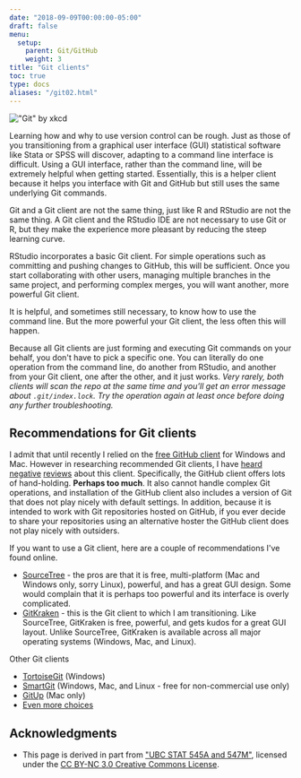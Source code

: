 ```yaml
---
date: "2018-09-09T00:00:00-05:00"
draft: false
menu:
  setup:
    parent: Git/GitHub
    weight: 3
title: "Git clients"
toc: true
type: docs
aliases: "/git02.html"
---
```




![["Git" by xkcd](https://xkcd.com/1597/)](https://imgs.xkcd.com/comics/git.png)

Learning how and why to use version control can be rough. Just as those of you transitioning from a graphical user interface (GUI) statistical software like Stata or SPSS will discover, adapting to a command line interface is difficult. Using a GUI interface, rather than the command line, will be extremely helpful when getting started. Essentially, this is a helper client because it helps you interface with Git and GitHub but still uses the same underlying Git commands.

Git and a Git client are not the same thing, just like R and RStudio are not the same thing. A Git client and the RStudio IDE are not necessary to use Git or R, but they make the experience more pleasant by reducing the steep learning curve.

RStudio incorporates a basic Git client. For simple operations such as committing and pushing changes to GitHub, this will be sufficient. Once you start collaborating with other users, managing multiple branches in the same project, and performing complex merges, you will want another, more powerful Git client.

It is helpful, and sometimes still necessary, to know how to use the command line. But the more powerful your Git client, the less often this will happen.

Because all Git clients are just forming and executing Git commands on your behalf, you don't have to pick a specific one. You can literally do one operation from the command line, do another from RStudio, and another from your Git client, one after the other, and it just works. *Very rarely, both clients will scan the repo at the same time and you’ll get an error message about `.git/index.lock`. Try the operation again at least once before doing any further troubleshooting.*

## Recommendations for Git clients

I admit that until recently I relied on the [free GitHub client](https://desktop.github.com/) for Windows and Mac. However in researching recommended Git clients, I have [heard](http://stat545.com/git02_git-clients.html) [negative](https://www.slant.co/topics/2089/~git-clients-for-windows) [reviews](http://softwarerecs.stackexchange.com/questions/1308/what-is-a-good-newbie-friendly-graphical-git-client-for-windows) about this client. Specifically, the GitHub client offers lots of hand-holding. **Perhaps too much**. It also cannot handle complex Git operations, and installation of the GitHub client also includes a version of Git that does not play nicely with default settings. In addition, because it is intended to work with Git repositories hosted on GitHub, if you ever decide to share your repositories using an alternative hoster the GitHub client does not play nicely with outsiders.

If you want to use a Git client, here are a couple of recommendations I've found online.

* [SourceTree](https://www.sourcetreeapp.com/) - the pros are that it is free, multi-platform (Mac and Windows only, sorry Linux), powerful, and has a great GUI design. Some would complain that it is perhaps too powerful and its interface is overly complicated.
* [GitKraken](https://www.gitkraken.com/) - this is the Git client to which I am transitioning. Like SourceTree, GitKraken is free, powerful, and gets kudos for a great GUI layout. Unlike SourceTree, GitKraken is available across all major operating systems (Windows, Mac, and Linux).

Other Git clients

* [TortoiseGit](https://tortoisegit.org/) (Windows)
* [SmartGit](http://www.syntevo.com/smartgit/) (Windows, Mac, and Linux - free for non-commercial use only)
* [GitUp](http://gitup.co/) (Mac only)
* [Even more choices](https://git-scm.com/downloads/guis)

## Acknowledgments


* This page is derived in part from ["UBC STAT 545A and 547M"](http://stat545.com), licensed under the [CC BY-NC 3.0 Creative Commons License](https://creativecommons.org/licenses/by-nc/3.0/).
